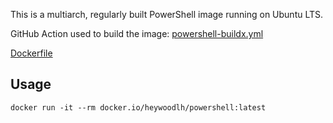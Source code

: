 This is a multiarch, regularly built PowerShell image running on Ubuntu LTS.

GitHub Action used to build the image: [powershell-buildx.yml](https://github.com/heywoodlh/actions/blob/master/.github/workflows/powershell-buildx.yml)

[Dockerfile](https://github.com/heywoodlh/dockerfiles/blob/master/powershell/Dockerfile)

## Usage

```
docker run -it --rm docker.io/heywoodlh/powershell:latest
```
